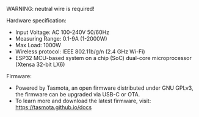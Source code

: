 WARNING: neutral wire is required!

Hardware specification:

- Input Voltage: AC 100-240V 50/60Hz
- Measuring Range: 0.1-9A (1-2000W)
- Max Load: 1000W
- Wireless protocol: IEEE 802.11b/g/n (2.4 GHz Wi-Fi)
- ESP32 MCU-based system on a chip (SoC) dual-core microprocessor (Xtensa 32-bit LX6)

Firmware:

- Powered by Tasmota, an open firmware distributed under GNU GPLv3, the firmware can be upgraded via USB-C or OTA.
- To learn more and download the latest firmware, visit: https://tasmota.github.io/docs
